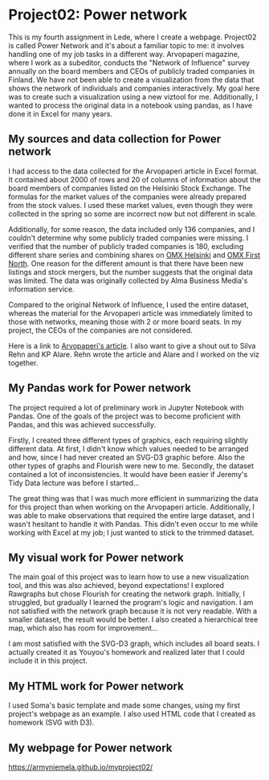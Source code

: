 # Project02: Power network
This is my fourth assignment in Lede, where I create a webpage. Project02 is called Power Network and it's about a familiar topic to me: it involves handling one of my job tasks in a different way. Arvopaperi magazine, where I work as a subeditor, conducts the "Network of Influence" survey annually on the board members and CEOs of publicly traded companies in Finland. We have not been able to create a visualization from the data that shows the network of individuals and companies interactively. My goal here was to create such a visualization using a new viztool for me. Additionally, I wanted to process the original data in a notebook using pandas, as I have done it in Excel for many years.

## My sources and data collection for Power network
I had access to the data collected for the Arvopaperi article in Excel format. It contained about 2000 of rows and 20 of columns of information about the board members of companies listed on the Helsinki Stock Exchange. The formulas for the market values of the companies were already prepared from the stock values. I used these market values, even though they were collected in the spring so some are incorrect now but not different in scale. 

Additionally, for some reason, the data included only 136 companies, and I couldn't determine why some publicly traded companies were missing. I verified that the number of publicly traded companies is 180, excluding different share series and combining shares on [OMX Helsinki](https://www.kauppalehti.fi/porssi/indeksit/OMXHPI) and [OMX First North](https://www.kauppalehti.fi/porssi/indeksit/FNFIEURPI). One reason for the different amount is that there have been new listings and stock mergers, but the number suggests that the original data was limited. The data was originally collected by Alma Business Media's information service.

Compared to the original Network of Influence, I used the entire dataset, whereas the material for the Arvopaperi article was immediately limited to those with networks, meaning those with 2 or more board seats. In my project, the CEOs of the companies are not considered.

Here is a link to [Arvopaperi's article](https://www.arvopaperi.fi/uutiset/tallainen-on-helsingin-porssin-vallan-verkosto-risto-murto-vahtii-viidesosaa-porssin-markkina-arvosta-arja-talma-47-7-miljardia-euroa/c48e0689-2410-4b32-8eb5-a84c53971bdb). I also want to give a shout out to Silva Rehn and KP Alare. Rehn wrote the article and Alare and I worked on the viz together.


## My Pandas work for Power network
The project required a lot of preliminary work in Jupyter Notebook with Pandas. One of the goals of the project was to become proficient with Pandas, and this was achieved successfully.

Firstly, I created three different types of graphics, each requiring slightly different data. At first, I didn't know which values needed to be arranged and how, since I had never created an SVG-D3 graphic before. Also the other types of graphs and Flourish were new to me. Secondly, the dataset contained a lot of inconsistencies. It would have been easier if Jeremy's Tidy Data lecture was before I started... 

The great thing was that I was much more efficient in summarizing the data for this project than when working on the Arvopaperi article. Additionally, I was able to make observations that required the entire large dataset, and I wasn't hesitant to handle it with Pandas. This didn't even occur to me while working with Excel at my job; I just wanted to stick to the trimmed dataset.

## My visual work for Power network

The main goal of this project was to learn how to use a new visualization tool, and this was also achieved, beyond expectations! I explored Rawgraphs but chose Flourish for creating the network graph. Initially, I struggled, but gradually I learned the program's logic and navigation. I am not satisfied with the network graph because it is not very readable. With a smaller dataset, the result would be better. I also created a hierarchical tree map, which also has room for improvement...

I am most satisfied with the SVG-D3 graph, which includes all board seats. I actually created it as Youyou's homework and realized later that I could include it in this project.

## My HTML work for Power network
I used Soma's basic template and made some changes, using my first project's webpage as an example. I also used HTML code that I created as homework (SVG with D3).

## My webpage for Power network

https://armyniemela.github.io/myproject02/
